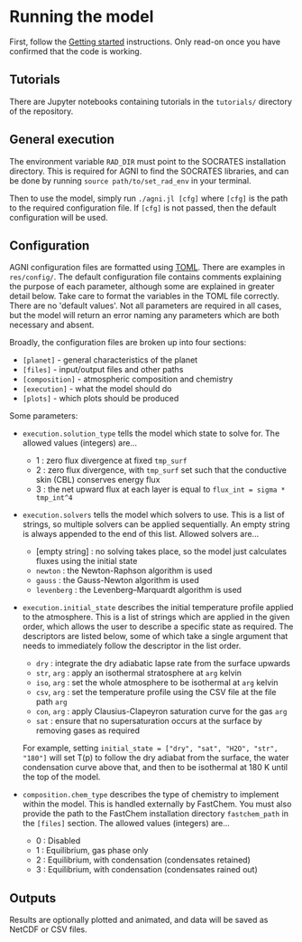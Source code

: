 # Running the model
First, follow the [Getting started](@ref) instructions. Only read-on once you 
have confirmed that the code is working.  

## Tutorials
There are Jupyter notebooks containing tutorials in the `tutorials/` directory 
of the repository.

## General execution
The environment variable `RAD_DIR` must point to the SOCRATES installation 
directory. This is required for AGNI to find the SOCRATES libraries, and can be 
done by running `source path/to/set_rad_env` in your terminal.       
  
Then to use the model, simply run `./agni.jl [cfg]` where `[cfg]` is the path 
to the required configuration file. If `[cfg]` is not passed, then the default 
configuration will be used.

## Configuration 
AGNI configuration files are formatted using [TOML](https://toml.io/en/). There 
are examples in `res/config/`. The default configuration file contains comments 
explaining the purpose of each parameter, although some are explained in greater 
detail below. Take care to format the variables in the TOML file correctly. 
There are no 'default values'. Not all parameters are required in all cases, 
but the model will return an error naming any parameters which are both 
necessary and absent.

Broadly, the configuration files are broken up into four sections:
* `[planet]` -  general characteristics of the planet
* `[files]` - input/output files and other paths
* `[composition]` - atmospheric composition and chemistry
* `[execution]` - what the model should do
* `[plots]` - which plots should be produced

Some parameters:
* `execution.solution_type` tells the model which state to solve for. The allowed values (integers) are...
     - 1 : zero flux divergence at fixed `tmp_surf`
     - 2 : zero flux divergence, with `tmp_surf` set such that the conductive skin (CBL) conserves energy flux
     - 3 : the net upward flux at each layer is equal to `flux_int = sigma * tmp_int^4`
   
* `execution.solvers` tells the model which solvers to use. This is a list of strings, so multiple solvers can be applied sequentially. An empty string is always appended to the end of this list. Allowed solvers are...
     - [empty string] : no solving takes place, so the model just calculates fluxes using the initial state
     - `newton` : the Newton-Raphson algorithm is used
     - `gauss`  : the Gauss-Newton algorithm is used 
     - `levenberg` : the Levenberg–Marquardt algorithm is used 
   
* `execution.initial_state` describes the initial temperature profile applied to the atmosphere. This is a list of strings which are applied in the given order, which allows the user to describe a specific state as required. The descriptors are listed below, some of which take a single argument that needs to immediately follow the descriptor in the list order.
     - `dry` : integrate the dry adiabatic lapse rate from the surface upwards
     - `str`, `arg` : apply an isothermal stratosphere at `arg` kelvin
     - `iso`, `arg` : set the whole atmosphere to be isothermal at `arg` kelvin
     - `csv`, `arg` : set the temperature profile using the CSV file at the file path `arg`
     - `con`, `arg` : apply Clausius-Clapeyron saturation curve for the gas `arg`
     - `sat` : ensure that no supersaturation occurs at the surface by removing gases as required    
  
    For example, setting `initial_state = ["dry", "sat", "H2O", "str", "180"]` will set T(p) to follow the dry adiabat from the surface, the water condensation curve above that, and then to be isothermal at 180 K until the top of the model.

* `composition.chem_type` describes the type of chemistry to implement within the model. This is handled externally by FastChem. You must also provide the path to the FastChem installation directory `fastchem_path` in the `[files]` section. The allowed values (integers) are...
     - 0 : Disabled 
     - 1 : Equilibrium, gas phase only
     - 2 : Equilibrium, with condensation (condensates retained)
     - 3 : Equilibrium, with condensation (condensates rained out)

## Outputs
Results are optionally plotted and animated, and data will be saved as NetCDF 
or CSV files. 

